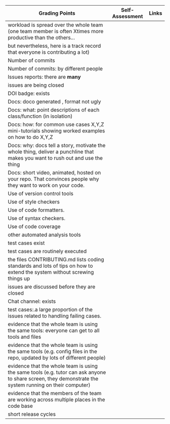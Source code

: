 | Grading Points|Self-Assessment|Links|
|-----|---------|-----|
|workload is spread over the whole team (one team member is often Xtimes more productive than the others... 
but nevertheless, here is a track record that everyone is contributing a lot)|
| Number of commits|
| Number of commits: by different people|
| Issues reports: there are **many**|
|  issues are being  closed|
| DOI badge: exists |
|Docs: doco generated , format not ugly |
|Docs: what: point descriptions of each class/function (in isolation) |
|Docs: how: for common use cases X,Y,Z mini-tutorials showing worked examples on how to do X,Y,Z|
|Docs: why: docs tell a story, motivate the whole thing, deliver a punchline that makes you want to rush out and use the thing|
|Docs: short video, animated, hosted on your repo. That convinces people why they want to work on your code.|
| Use of version control tools|
|Use of  style checkers |
| Use of code  formatters. |
| Use of syntax checkers. |
| Use of code coverage |
| other automated analysis tools|
| test cases exist|
| test cases are routinely executed|
 | the files CONTRIBUTING.md lists coding standards and lots of tips on how to extend the system without screwing things up|
| issues are discussed before they are closed|
| Chat channel: exists|
| test cases:.a large proportion of the issues related to handling failing cases.|
| evidence that the whole team is using the same tools: everyone can get to all tools and files|
| evidence that the whole team is using the same tools (e.g. config files in the repo, updated by lots of different people)|
| evidence that the whole team is using the same tools (e.g. tutor can ask anyone to share screen, they demonstrate the system running on their computer)|
| evidence that the members of the team are working across multiple places in the code base|
|short release cycles |
